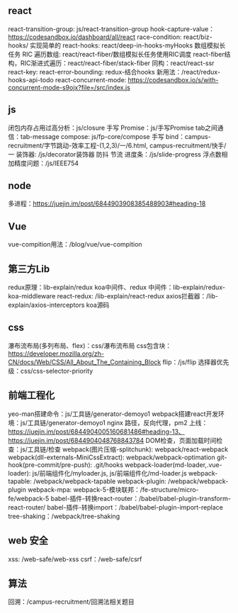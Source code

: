 ## react
react-transition-group: js/react-transition-group
hook-capture-value：https://codesandbox.io/dashboard/all/react
race-condition: react/biz-hooks/
实现简单的 react-hooks: react/deep-in-hooks-myHooks
数组模拟长任务 RIC 遍历数组: react/react-fiber/数组模拟长任务使用RIC调度
react-fiber结构，RIC渐进式遍历：react/react-fiber/stack-fiber
同构：react/react-ssr
react-key:
react-error-bounding:
redux-结合hooks 新用法：/react/redux-hooks-api-todo
react-concurrent-mode: https://codesandbox.io/s/with-concurrent-mode-s9ojx?file=/src/index.js

## js
闭包内存占用过高分析：js/closure
手写 Promise：js/手写Promise
tab之间通信：tab-message
compose: js/fp-core/compose
手写 bind：campus-recruitment/字节跳动-效率工程-(1,2,3)/一/6.html, campus-recruitment/快手/一
装饰器: /js/decorator装饰器
防抖
节流
进度条：/js/slide-progress
浮点数相加精度问题：/js/IEEE754


## node
多进程：https://juejin.im/post/6844903908385488903#heading-18

## Vue
vue-compition用法：/blog/vue/vue-compition

## 第三方Lib
redux原理：lib-explain/redux
koa中间件、redux 中间件：lib-explain/redux-koa-middleware
react-redux: /lib-explain/react-redux
axios拦截器：/lib-explain/axios-interceptors
koa源码

## css
瀑布流布局(多列布局、flex)：css/瀑布流布局
css包含块：https://developer.mozilla.org/zh-CN/docs/Web/CSS/All_About_The_Containing_Block
flip：/js/flip
选择器优先级：css/css-selector-priority

## 前端工程化
yeo-man搭建命令：js/工具链/generator-demoyo1
webpack搭建react开发环境：js/工具链/generator-demoyo1
nginx 路径，反向代理，pm2 上线：https://juejin.im/post/6844904005160681486#heading-13、https://juejin.im/post/6844904048768843784
DOM检查，页面加载时间检查：js/工具链/检查
webpack(图片压缩-splitchunk): webpack/react-webpack
webpack(dll-externals-MiniCssExtract): webpack/webpack-optimation
git-hook(pre-commit/pre-push): .git/hooks
webpack-loader(md-loader,.vue-loader):  js/前端组件化/myloader.js, js/前端组件化/md-loader.js
webpack-tapable: /webpack/webpack-tapable
webpack-plugin: /webpack/webpack-plugin
webpack-mpa:
webpack-5-模块联邦：/fe-structure/micro-fe/webpack-5
babel-插件-转换react-router：/babel/babel-plugin-transform-react-router/
babel-插件-转换import：/babel/babel-plugin-import-replace
tree-shaking：/webpack/tree-shaking


## web 安全
xss: /web-safe/web-xss
csrf：/web-safe/csrf


## 算法
回溯：/campus-recruitment/回溯法相关题目

